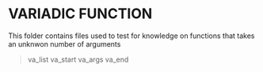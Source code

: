 # VARIADIC FUNCTION

This folder contains files used to test for knowledge on functions that takes an unknwon number of arguments

> va_list
> va_start
> va_args
> va_end

